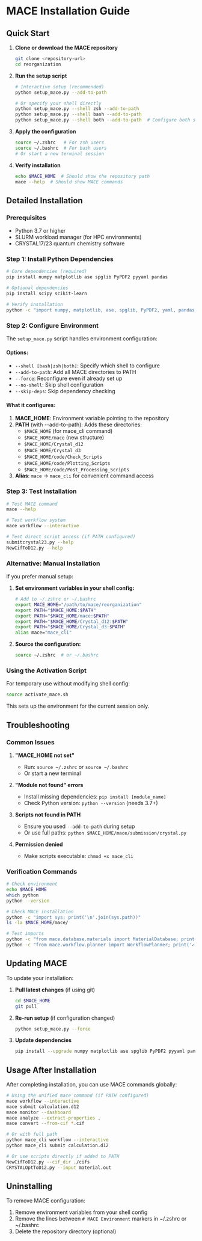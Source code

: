 # MACE Installation Guide

## Quick Start

1. **Clone or download the MACE repository**
   ```bash
   git clone <repository-url>
   cd reorganization
   ```

2. **Run the setup script**
   ```bash
   # Interactive setup (recommended)
   python setup_mace.py --add-to-path
   
   # Or specify your shell directly
   python setup_mace.py --shell zsh --add-to-path
   python setup_mace.py --shell bash --add-to-path
   python setup_mace.py --shell both --add-to-path  # Configure both shells
   ```

3. **Apply the configuration**
   ```bash
   source ~/.zshrc   # For zsh users
   source ~/.bashrc  # For bash users
   # Or start a new terminal session
   ```

4. **Verify installation**
   ```bash
   echo $MACE_HOME  # Should show the repository path
   mace --help  # Should show MACE commands
   ```

## Detailed Installation

### Prerequisites

- Python 3.7 or higher
- SLURM workload manager (for HPC environments)
- CRYSTAL17/23 quantum chemistry software

### Step 1: Install Python Dependencies

```bash
# Core dependencies (required)
pip install numpy matplotlib ase spglib PyPDF2 pyyaml pandas

# Optional dependencies
pip install scipy scikit-learn

# Verify installation
python -c "import numpy, matplotlib, ase, spglib, PyPDF2, yaml, pandas; print('All dependencies installed successfully')"
```

### Step 2: Configure Environment

The `setup_mace.py` script handles environment configuration:

#### Options:
- `--shell [bash|zsh|both]`: Specify which shell to configure
- `--add-to-path`: Add all MACE directories to PATH
- `--force`: Reconfigure even if already set up
- `--no-shell`: Skip shell configuration
- `--skip-deps`: Skip dependency checking

#### What it configures:
1. **MACE_HOME**: Environment variable pointing to the repository
2. **PATH** (with --add-to-path): Adds these directories:
   - `$MACE_HOME` (for mace_cli command)
   - `$MACE_HOME/mace` (new structure)
   - `$MACE_HOME/Crystal_d12`
   - `$MACE_HOME/Crystal_d3`
   - `$MACE_HOME/code/Check_Scripts`
   - `$MACE_HOME/code/Plotting_Scripts`
   - `$MACE_HOME/code/Post_Processing_Scripts`
3. **Alias**: `mace` → `mace_cli` for convenient command access

### Step 3: Test Installation

```bash
# Test MACE command
mace --help

# Test workflow system
mace workflow --interactive

# Test direct script access (if PATH configured)
submitcrystal23.py --help
NewCifToD12.py --help
```

### Alternative: Manual Installation

If you prefer manual setup:

1. **Set environment variables in your shell config:**
   ```bash
   # Add to ~/.zshrc or ~/.bashrc
   export MACE_HOME="/path/to/mace/reorganization"
   export PATH="$MACE_HOME:$PATH"
   export PATH="$MACE_HOME/mace:$PATH"
   export PATH="$MACE_HOME/Crystal_d12:$PATH"
   export PATH="$MACE_HOME/Crystal_d3:$PATH"
   alias mace="mace_cli"
   ```

2. **Source the configuration:**
   ```bash
   source ~/.zshrc  # or ~/.bashrc
   ```

### Using the Activation Script

For temporary use without modifying shell config:
```bash
source activate_mace.sh
```

This sets up the environment for the current session only.

## Troubleshooting

### Common Issues

1. **"MACE_HOME not set"**
   - Run: `source ~/.zshrc` or `source ~/.bashrc`
   - Or start a new terminal

2. **"Module not found" errors**
   - Install missing dependencies: `pip install [module_name]`
   - Check Python version: `python --version` (needs 3.7+)

3. **Scripts not found in PATH**
   - Ensure you used `--add-to-path` during setup
   - Or use full paths: `python $MACE_HOME/mace/submission/crystal.py`

4. **Permission denied**
   - Make scripts executable: `chmod +x mace_cli`

### Verification Commands

```bash
# Check environment
echo $MACE_HOME
which python
python --version

# Check MACE installation
python -c "import sys; print('\n'.join(sys.path))"
ls -la $MACE_HOME/mace/

# Test imports
python -c "from mace.database.materials import MaterialDatabase; print('✓ Database module')"
python -c "from mace.workflow.planner import WorkflowPlanner; print('✓ Workflow module')"
```

## Updating MACE

To update your installation:

1. **Pull latest changes** (if using git)
   ```bash
   cd $MACE_HOME
   git pull
   ```

2. **Re-run setup** (if configuration changed)
   ```bash
   python setup_mace.py --force
   ```

3. **Update dependencies**
   ```bash
   pip install --upgrade numpy matplotlib ase spglib PyPDF2 pyyaml pandas
   ```

## Usage After Installation

After completing installation, you can use MACE commands globally:
```bash
# Using the unified mace command (if PATH configured)
mace workflow --interactive
mace submit calculation.d12
mace monitor --dashboard
mace analyze --extract-properties .
mace convert --from-cif *.cif

# Or with full path
python mace_cli workflow --interactive
python mace_cli submit calculation.d12

# Or use scripts directly if added to PATH
NewCifToD12.py --cif_dir ./cifs
CRYSTALOptToD12.py --input material.out
```

## Uninstalling

To remove MACE configuration:

1. Remove environment variables from your shell config
2. Remove the lines between `# MACE Environment` markers in ~/.zshrc or ~/.bashrc
3. Delete the repository directory (optional)